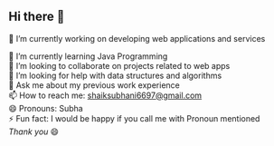 ## Hi there 👋

<!--
**Subhani6697/Subhani6697** is a ✨ _special_ ✨ repository because its `README.md` (this file) appears on your GitHub profile.

Here are some ideas to get you started:

-->🔭 I’m currently working on developing web applications and services
🌱 I’m currently learning Java Programming<br>
👯 I’m looking to collaborate on projects related to web apps<br>
🤔 I’m looking for help with data structures and algorithms<br>
💬 Ask me about my previous work experience<br>
📫 How to reach me: shaiksubhani6697@gmail.com<br>
😄 Pronouns: Subha<br>
⚡ Fun fact: I would be happy if you call me with Pronoun mentioned<br>
       _Thank you_ 😄
